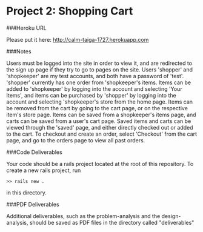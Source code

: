 Project 2: Shopping Cart
========================

###Heroku URL

Please put it here: http://calm-taiga-1727.herokuapp.com

###Notes

Users must be logged into the site in order to view it, and are redirected to the sign up page if they try to go to pages on the site. Users 'shopper' and 'shopkeeper' are my test accounts, and both have a password of 'test'. 'shopper' currently has one order from 'shopkeeper's items. Items can be added to 'shopkeeper' by logging into the account and selecting 'Your Items', and items can be purchased by 'shopper' by logging into the account and selecting 'shopkeeper's store from the home page. Items can be removed from the cart by going to the cart page, or on the respective item's store page. Items can be saved from a shopkeeper's items page, and carts can be saved from a user's cart page. Saved items and carts can be viewed through the 'saved' page, and either directly checked out or added to the cart. To checkout and create an order, select 'Checkout' from the cart page, and go to the orders page to view all past orders.


###Code Deliverables

Your code should be a rails project located at the root of this repository. To
create a new rails project, run

    >> rails new .

in this directory.


###PDF Deliverables

Additional deliverables, such as the problem-analysis and the design-analysis, should
be saved as PDF files in the directory called "deliverables"
